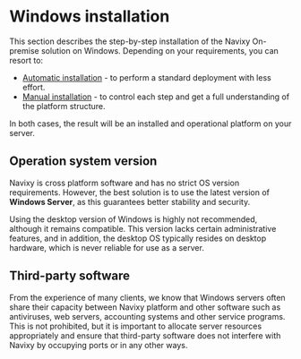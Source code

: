 # Windows installation

This section describes the step-by-step installation of the Navixy On-premise solution on Windows. Depending on your requirements, you can resort to:

- [Automatic installation](windows-installation/automatic-installation-windows.md) - to perform a standard deployment with less effort.
- [Manual installation](windows-installation/manual-installation-windows.md) - to control each step and get a full understanding of the platform structure.

In both cases, the result will be an installed and operational platform on your server.

## Operation system version

Navixy is cross platform software and has no strict OS version requirements. However, the best solution is to use the latest version of **Windows Server**, as this guarantees better stability and security.

Using the desktop version of Windows is highly not recommended, although it remains compatible. This version lacks certain administrative features, and in addition, the desktop OS typically resides on desktop hardware, which is never reliable for use as a server.

## Third-party software

From the experience of many clients, we know that Windows servers often share their capacity between Navixy platform and other software such as antiviruses, web servers, accounting systems and other service programs. This is not prohibited, but it is important to allocate server resources appropriately and ensure that third-party software does not interfere with Navixy by occupying ports or in any other ways.